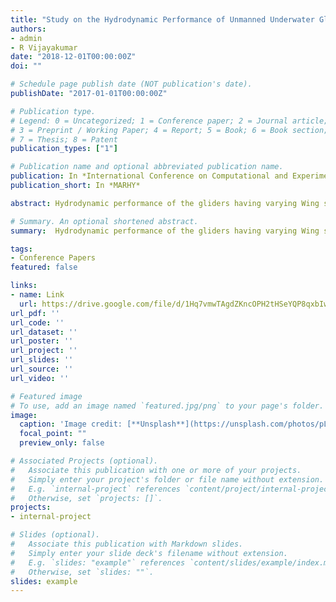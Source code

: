 ```yaml
---
title: "Study on the Hydrodynamic Performance of Unmanned Underwater Gliders with Varying Wing Sections Using CFD"
authors:
- admin
- R Vijayakumar
date: "2018-12-01T00:00:00Z"
doi: ""

# Schedule page publish date (NOT publication's date).
publishDate: "2017-01-01T00:00:00Z"

# Publication type.
# Legend: 0 = Uncategorized; 1 = Conference paper; 2 = Journal article;
# 3 = Preprint / Working Paper; 4 = Report; 5 = Book; 6 = Book section;
# 7 = Thesis; 8 = Patent
publication_types: ["1"]

# Publication name and optional abbreviated publication name.
publication: In *International Conference on Computational and Experimental Marine Hydrodynamics*
publication_short: In *MARHY*

abstract: Hydrodynamic performance of the gliders having varying Wing sections (Flat plate and N0012 cross sections) and the comparison with the Nakamura’s (2013) Tsukuyomi model is focused in this paper. The simulations are performed in a commercial CFD software – STARCCM+ with k-ω turbulence model and the CFD model is validated using results from Nakamura et al., (2013). The drag and lift characteristics of these gliders are compared for different angles of attack for given velocity conditions and the results are shown.

# Summary. An optional shortened abstract.
summary:  Hydrodynamic performance of the gliders having varying Wing sections (Flat plate and N0012 cross sections) and the comparison with the Nakamura’s (2013) Tsukuyomi model

tags:
- Conference Papers
featured: false

links:
- name: Link
  url: https://drive.google.com/file/d/1Hq7vmwTAgdZKncOPH2tHSeYQP8qxbIwu/view?usp=sharing/
url_pdf: ''
url_code: ''
url_dataset: ''
url_poster: ''
url_project: ''
url_slides: ''
url_source: ''
url_video: ''

# Featured image
# To use, add an image named `featured.jpg/png` to your page's folder. 
image:
  caption: 'Image credit: [**Unsplash**](https://unsplash.com/photos/pLCdAaMFLTE)'
  focal_point: ""
  preview_only: false

# Associated Projects (optional).
#   Associate this publication with one or more of your projects.
#   Simply enter your project's folder or file name without extension.
#   E.g. `internal-project` references `content/project/internal-project/index.md`.
#   Otherwise, set `projects: []`.
projects:
- internal-project

# Slides (optional).
#   Associate this publication with Markdown slides.
#   Simply enter your slide deck's filename without extension.
#   E.g. `slides: "example"` references `content/slides/example/index.md`.
#   Otherwise, set `slides: ""`.
slides: example
---
```




